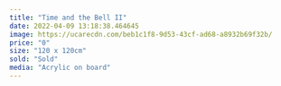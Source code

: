 ```yaml
---
title: "Time and the Bell II"
date: 2022-04-09 13:18:38.464645
image: https://ucarecdn.com/beb1c1f8-9d53-43cf-ad68-a8932b69f32b/
price: "0"
size: "120 x 120cm"
sold: "Sold"
media: "Acrylic on board"
---
```


